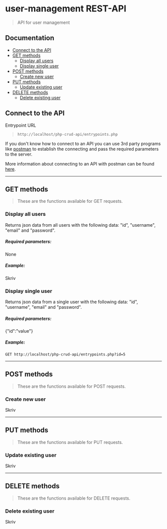 # user-management REST-API
> API for user management

## Documentation
* [Connect to the API](#connect-to-the-api)
* [GET methods](#get-methods)
	- [Display all users](#display-all-users)
	- [Display single user](#display-single-user)
* [POST methods](#post-methods)
	- [Create new user](#create-new-user)
* [PUT methods](#put-methods)
	- [Update existing user](#update-existing-user)
* [DELETE methods](#delete-methods)
	- [Delete existing user](#delete-existing-user)
	
## Connect to the API
Entrypoint URL
> `http://localhost/php-crud-api/entrypoints.php`

If you don't know how to connect to an API you can use 3rd party programs like [postman](https://www.getpostman.com/) to establish the connecting and pass the required parameters to the server.

More information about connecting to an API with postman can be found [here](https://www.youtube.com/watch?v=t5n07Ybz7yI&t=31s).

___

## GET methods
> These are the functions available for GET requests.
### Display all users
Returns json data from all users with the following data: "id", "username", "email" and "password".
##### Required parameters:
None
##### Example:
Skriv

### Display single user
Returns json data from a single user with the following data: "id", "username", "email" and "password".
##### Required parameters:
{"id":"value"}
##### Example:
`GET http://localhost/php-crud-api/entrypoints.php?id=5`
___

## POST methods
> These are the functions available for POST requests.
### Create new user
Skriv

___

## PUT methods
> These are the functions available for PUT requests.
### Update existing user
Skriv

___

## DELETE methods
> These are the functions available for DELETE requests.
### Delete existing user
Skriv
